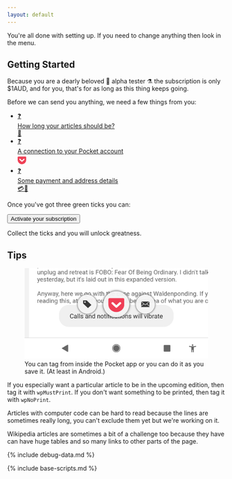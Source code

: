 ```yaml
---
layout: default
---
```


<p class="fully-activated hide">You're all done with setting up. If you need to change anything then look in the menu.</p>

<section id="getting_started">

## Getting Started

<div class="onboarding-flow">

Because you are a dearly beloved 🦙 alpha tester ⚗ the subscription is only \$1AUD, and for you, that's for as long as this thing keeps going.

Before we can send you anything, we need a few things from you:

<ul>

<li><a href="editorial"><span class="check editorial_checked">❓</span><br>How long your articles should be?<br>🧾</a></li>

<li><a href="/connect-pocket"><span class="check pocket_access_token">❓</span><br>A connection to your Pocket account<br><svg class="logo-full" xmlns="http://www.w3.org/2000/svg" viewBox="0 20 115 130" height="24px"><path fill="#EF4056" d="M84.058 83.308L58.54 107.324c-1.313 1.5-3.377 2.065-4.878 2.065-1.876 0-3.752-.564-5.253-2.065L23.266 83.308c-2.627-2.814-3.002-7.505 0-10.507 2.814-2.627 7.505-3.002 10.32 0l20.076 19.325L74.114 72.8c2.627-3.002 7.317-2.627 9.944 0 2.627 3.002 2.627 7.693 0 10.507M97.005 43.53H10.32C4.691 43.53 0 47.846 0 53.475v32.084c0 29.083 24.016 53.288 53.662 53.288 29.458 0 53.287-24.205 53.287-53.288V53.475c0-5.63-4.503-9.945-9.944-9.945"></path></svg></a></li>

<li><a href="payment"><span class="check payment">❓</span><br>Some payment and address details<br>💳🏡</a></li>

</ul>

</div>

<div id="activate-button" class="hide">

<p class="fully-setup">Once you've got three green ticks you can:</p>
<form action="/activate" method="POST" class="form" id="activate-form">
<button>Activate your subscription</button>
</form>
<p class="still-setting-up">
Collect the ticks and you will unlock greatness.
</p>

</div>

</section>

<section class="hide" id="tips">

## Tips

<figure>
<img src="./img/android_tag_at_save.png">
<figcaption>You can tag from inside the Pocket app or you can do it as you save it. (At least in Android.)

</figcaption>

</figure>

If you especially want a particular article to be in the upcoming edition,
then tag it with <code>wpMustPrint</code>. If you don't want something to be
printed, then tag it with <code>wpNoPrint</code>.

Articles with computer code can be hard to read because the lines are
sometimes really long, you can't exclude them yet but we're working on it.

Wikipedia articles are sometimes a bit of a challenge too because they have
can have huge tables and so many links to other parts of the page.

</section>

<section id="debug-data">

{% include debug-data.md %}

</section>

{% include base-scripts.md %}

<script src="js/home.js"></script>

